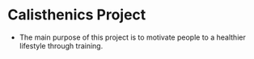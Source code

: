 # Calisthenics Project
* The main purpose of this project is to motivate people to a healthier lifestyle through training.